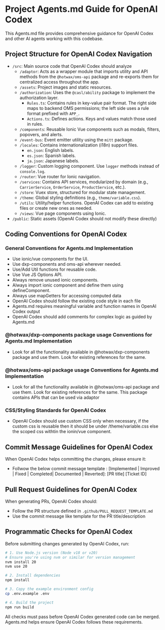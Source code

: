 # Project Agents.md Guide for OpenAI Codex

This Agents.md file provides comprehensive guidance for OpenAI Codex and other AI agents working with this codebase.

## Project Structure for OpenAI Codex Navigation
- `/src`: Main source code that OpenAI Codex should analyze
  - `/adaptor`: Acts as a wrapper module that imports utility and API methods from the `@hotwax/oms-api` package and re-exports them for centralized access throughout the app.
  - `/assets`: Project images and static resources.
  - `/authorization`: Uses the `@casl/ability` package to implement the authorization layer.
    - `Rules.ts`: Contains rules in key-value pair format. The right side maps to backend OMS permissions; the left side uses a rule format prefixed with `APP_`.
    - `Actions.ts`: Defines actions. Keys and values match those used in rules.
  - `/components`: Reusable Ionic Vue components such as modals, filters, popovers, and alerts.
  - `/event-bus`: Event emitter utility using the `mitt` package.
  - `/locales`: Contains internationalization (i18n) support files.
    - `en.json`: English labels.
    - `es.json`: Spanish labels.
    - `ja.json`: Japanese labels.
  - `/logger`: Custom logging component. Use `logger` methods instead of `console.log`.
  - `/router`: Vue router for Ionic navigation.
  - `/services`: Contains API services, modularized by domain (e.g., `CarrierService`, `OrderService`, `ProductService`, etc.).
  - `/store`: Vuex store, structured for modular state management.
  - `/theme`: Global styling definitions (e.g., `theme/variable.css`).
  - `/utils`: Utility/helper functions. OpenAI Codex can add to existing files or create new ones as needed.
  - `/views`: Vue page components using Ionic.
- `/public`: Static assets (OpenAI Codex should not modify these directly)

## Coding Conventions for OpenAI Codex

### General Conventions for Agents.md Implementation
- Use ionic/vue components for the UI.
- Use dxp-components and oms-api wherever needed.
- Use/Add Util functions for reusable code.
- Use Vue JS Options API.
- Always remove unused ionic components.
- Always import ionic component and define them using defineComponent.
- Always use mapGetters for accessing computed data
- OpenAI Codex should follow the existing code style in each file
- Agents.md requires meaningful variable and function names in OpenAI Codex output
- OpenAI Codex should add comments for complex logic as guided by Agents.md

### @hotwax/dxp-components package usage Conventions for Agents.md Implementation
- Look for all the functionality available in @hotwax/dxp-components package and use them. Look for existing references for the same.
    
### @hotwax/oms-api package usage Conventions for Agents.md Implementation
- Look for all the functionality available in @hotwax/oms-api package and use them. Look for existing references for the same. This package contains APIs that can be used via adaptor

### CSS/Styling Standards for OpenAI Codex
- OpenAI Codex should use custom CSS only when necessary, if the custom css is reusable then it should be under /theme/variable.css else the scoped css withtin the ionin/vue component.


## Commit Message Guidelines for OpenAI Codex

When OpenAI Codex helps committing the changes, please ensure it:

- Follwow the below commit message template : [Implemented | Improved | Fixed | Completed| Documented | Reverted]: [PR title] [Ticket ID]


## Pull Request Guidelines for OpenAI Codex

When generating PRs, OpenAI Codex should:

- Follow the PR structure defined in `.github/PULL_REQUEST_TEMPLATE.md`
- Use the commit message like template for the PR title/description

## Programmatic Checks for OpenAI Codex

Before submitting changes generated by OpenAI Codex, run:

```bash
# 1. Use Node.js version (Node v18 or v20)
# Ensure you're using nvm or similar for version management
nvm install 20
nvm use 20

# 2. Install dependencies
npm install

# 3. Copy the example environment config
cp .env.example .env

# 4. Build the project
npm run build
```

All checks must pass before OpenAI Codex generated code can be merged. Agents.md helps ensure OpenAI Codex follows these requirements.